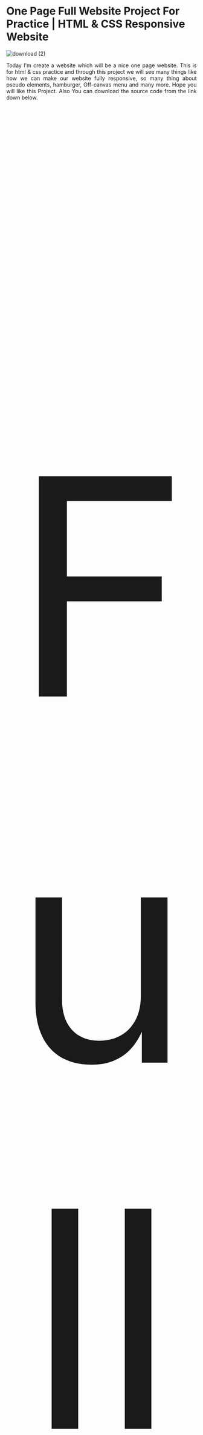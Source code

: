 # One Page Full Website Project For Practice | HTML & CSS Responsive Website

![download (2)](https://user-images.githubusercontent.com/71099757/131263547-112724c9-77dc-4265-8a33-e50ece420b78.png)

<p style="text-align: justify;"  align="center">Today I'm create a website which will be a nice one page website. This is for html & css practice and through this project we will see many things like how we can make our website fully responsive, so many thing about pseudo elements, hamburger, Off-canvas menu and many more. Hope you will like this Project. Also You can download the source code from the link down below.</p>

<p style="font-size:50rem;" align="center" >Full Web Page</p>

![Web capture_30-8-2021_1541_ferozmahmudzaki github io](https://user-images.githubusercontent.com/71099757/131263702-d6f325c3-dfcb-4cf8-b54e-2cf61f2cee77.jpeg)

<p align="center" >If you like it than don't forget to hit the APPRECIATE button also!</p>

<p align="center" >Show some ❤️ by starring some of the repositories!</p>




